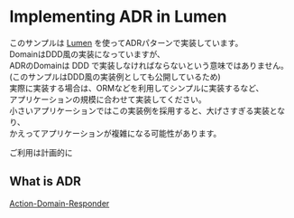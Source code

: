 # Implementing ADR in Lumen

このサンプルは [Lumen](https://github.com/laravel/lumen) を使ってADRパターンで実装しています。  
DomainはDDD風の実装になっていますが、  
ADRのDomainは DDD で実装しなければならないという意味ではありません。  
(このサンプルはDDD風の実装例としても公開しているため)  
実際に実装する場合は、ORMなどを利用してシンプルに実装するなど、  
アプリケーションの規模に合わせて実装してください。  
小さいアプリケーションではこの実装例を採用すると、大げさすぎる実装となり、  
かえってアプリケーションが複雑になる可能性があります。　　

ご利用は計画的に

## What is ADR

[Action-Domain-Responder](http://pmjones.io/adr/)
